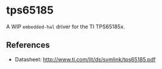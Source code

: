 # tps65185
A WIP `embedded-hal` driver for the TI TPS65185x.

## References
- Datasheet: http://www.ti.com/lit/ds/symlink/tps65185.pdf
